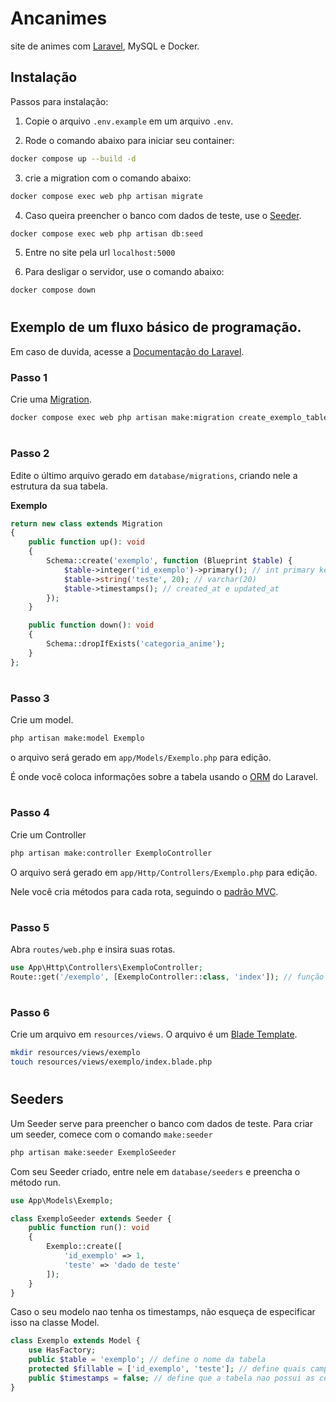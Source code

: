 # Ancanimes
site de animes com [Laravel](https://laravel.com/), MySQL e Docker.

## Instalação
Passos para instalação:
1. Copie o arquivo `.env.example` em um arquivo `.env`.

2. Rode o comando abaixo para iniciar seu container:
```sh
docker compose up --build -d
```

3. crie a migration com o comando abaixo:
```sh
docker compose exec web php artisan migrate
```

4. Caso queira preencher o banco com dados de teste, use o [Seeder](https://laravel.com/docs/11.x/seeding).
```sh
docker compose exec web php artisan db:seed
```

5. Entre no site pela url `localhost:5000`

6. Para desligar o servidor, use o comando abaixo:
```sh
docker compose down
```

#

## Exemplo de um fluxo básico de programação.
Em caso de duvida, acesse a [Documentação do Laravel](https://laravel.com/docs/11.x/).

### Passo 1
Crie uma [Migration](https://laravel.com/docs/11.x/migrations#main-content).
```sh
docker compose exec web php artisan make:migration create_exemplo_table
```
# 

### Passo 2
Edite o último arquivo gerado em `database/migrations`, criando nele a estrutura da sua tabela.

**Exemplo**
```php
return new class extends Migration
{
    public function up(): void
    {
        Schema::create('exemplo', function (Blueprint $table) {
            $table->integer('id_exemplo')->primary(); // int primary key
            $table->string('teste', 20); // varchar(20)
            $table->timestamps(); // created_at e updated_at
        });
    }

    public function down(): void
    {
        Schema::dropIfExists('categoria_anime');
    }
};
```
#

### Passo 3
Crie um model.
```sh
php artisan make:model Exemplo
```
o arquivo será gerado em `app/Models/Exemplo.php` para edição.

É onde você coloca informações sobre a tabela usando o [ORM](https://laravel.com/docs/11.x/eloquent) do Laravel.
#

### Passo 4
Crie um Controller
```sh
php artisan make:controller ExemploController
```
O arquivo será gerado em `app/Http/Controllers/Exemplo.php` para edição.

Nele você cria métodos para cada rota, seguindo o
[padrão MVC](https://pt.wikipedia.org/wiki/MVC).
#

### Passo 5
Abra `routes/web.php` e insira suas rotas.
```php
use App\Http\Controllers\ExemploController;
Route::get('/exemplo', [ExemploController::class, 'index']); // função Controllers/Exemplo::index
```
#

### Passo 6
Crie um arquivo em `resources/views`. O arquivo é um [Blade Template](https://laravel.com/docs/11.x/blade).
```sh
mkdir resources/views/exemplo
touch resources/views/exemplo/index.blade.php
```
# 

## Seeders
Um Seeder serve para preencher o banco com dados de teste. Para criar um seeder, comece com o comando `make:seeder`
```sh
php artisan make:seeder ExemploSeeder
```

Com seu Seeder criado, entre nele em `database/seeders` e preencha o método run.
```php
use App\Models\Exemplo;

class ExemploSeeder extends Seeder {
    public function run(): void
    {
        Exemplo::create([
            'id_exemplo' => 1,
            'teste' => 'dado de teste'
        ]);
    }
}
```

Caso o seu modelo nao tenha os timestamps, não esqueça de especificar isso na classe Model.
```php
class Exemplo extends Model {
    use HasFactory;
    public $table = 'exemplo'; // define o nome da tabela
    protected $fillable = ['id_exemplo', 'teste']; // define quais campos serao preenchidos
    public $timestamps = false; // define que a tabela nao possui as colunas created_at e updated_at
}
```
